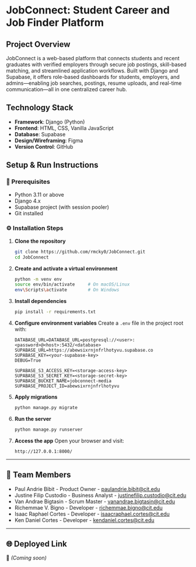 # JobConnect: Student Career and Job Finder Platform

## Project Overview
JobConnect is a web-based platform that connects students and recent graduates with verified employers through secure job postings, skill-based matching, and streamlined application workflows. Built with Django and Supabase, it offers role-based dashboards for students, employers, and admins—enabling job searches, postings, resume uploads, and real-time communication—all in one centralized career hub.

## Technology Stack

- **Framework**: Django (Python) 
- **Frontend**: HTML, CSS, Vanilla JavaScript 
- **Database**: Supabase 
- **Design/Wireframing**: Figma 
- **Version Control**: GitHub

## Setup & Run Instructions

### 🧱 Prerequisites
- Python 3.11 or above  
- Django 4.x  
- Supabase project (with session pooler)  
- Git installed  

### ⚙️ Installation Steps
1. **Clone the repository**
   ```bash
   git clone https://github.com/rmcky0/JobConnect.git
   cd JobConnect
   ```

2. **Create and activate a virtual environment**
   ```bash
   python -m venv env
   source env/bin/activate     # On macOS/Linux
   env\Scripts\activate        # On Windows
   ```

3. **Install dependencies**
   ```bash
   pip install -r requirements.txt
   ```

4. **Configure environment variables**
   Create a `.env` file in the project root with:
   ```env
   DATABASE_URL=DATABASE_URL=postgresql://<user>:<password>@<host>:5432/<database>
   SUPABASE_URL=https://abewsixrnjnfrlhotyvu.supabase.co
   SUPABASE_KEY=<your-supabase-key>
   DEBUG=True

   SUPABASE_S3_ACCESS_KEY=<storage-access-key>
   SUPABASE_S3_SECRET_KEY=<storage-secret-key>
   SUPABASE_BUCKET_NAME=jobconnect-media
   SUPABASE_PROJECT_ID=abewsixrnjnfrlhotyvu
   ```

5. **Apply migrations**
   ```bash
   python manage.py migrate
   ```

6. **Run the server**
   ```bash
   python manage.py runserver
   ```

7. **Access the app**
   Open your browser and visit:
   ```
   http://127.0.0.1:8000/
   ```

---

## 👥 Team Members

- Paul Andrie Bibit - Product Owner - paulandrie.bibit@cit.edu
- Justine Filip Custodio - Business Analyst - justinefilip.custodio@cit.edu
- Van Andrae Bigtasin - Scrum Master - vanandrae.bigtasin@cit.edu
- Richemmae V. Bigno - Developer - richemmae.bigno@cit.edu 
- Isaac Raphael Cortes - Developer - isaacraphael.cortes@cit.edu
- Ken Daniel Cortes - Developer - kendaniel.cortes@cit.edu

---

## 🌐 Deployed Link
🔗 *(Coming soon)*


